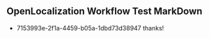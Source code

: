 ## OpenLocalization Workflow Test MarkDown

* 7153993e-2f1a-4459-b05a-1dbd73d38947 
thanks!



<!--HONumber=Jan16_HO3-->
